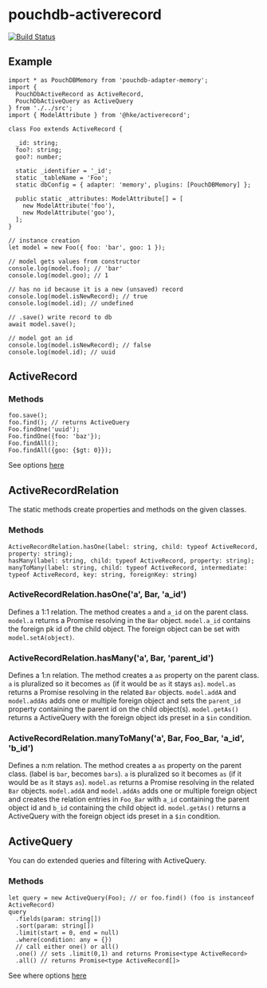 # pouchdb-activerecord

[![Build Status](https://travis-ci.org/hkeio/pouchdb-activerecord.svg?branch=master)](https://travis-ci.org/hkeio/pouchdb-activerecord)

## Example

```
import * as PouchDBMemory from 'pouchdb-adapter-memory';
import {
  PouchDbActiveRecord as ActiveRecord,
  PouchDbActiveQuery as ActiveQuery
} from './../src';
import { ModelAttribute } from '@hke/activerecord';

class Foo extends ActiveRecord {

  _id: string;
  foo?: string;
  goo?: number;

  static _identifier = '_id';
  static _tableName = 'Foo';
  static dbConfig = { adapter: 'memory', plugins: [PouchDBMemory] };

  public static _attributes: ModelAttribute[] = [
    new ModelAttribute('foo'),
    new ModelAttribute('goo'),
  ];
}

// instance creation
let model = new Foo({ foo: 'bar', goo: 1 });

// model gets values from constructor
console.log(model.foo); // 'bar'
console.log(model.goo); // 1

// has no id because it is a new (unsaved) record
console.log(model.isNewRecord); // true
console.log(model.id); // undefined

// .save() write record to db
await model.save();

// model got an id
console.log(model.isNewRecord); // false
console.log(model.id); // uuid
```

## ActiveRecord

### Methods

```
foo.save();
foo.find(); // returns ActiveQuery
Foo.findOne('uuid');
Foo.findOne({foo: 'baz'});
Foo.findAll();
Foo.findAll({goo: {$gt: 0}});
```

See options [here](https://pouchdb.com/guides/mango-queries.html)

## ActiveRecordRelation

The static methods create properties and methods on the given classes.

### Methods

```
ActiveRecordRelation.hasOne(label: string, child: typeof ActiveRecord, property: string);
hasMany(label: string, child: typeof ActiveRecord, property: string);
manyToMany(label: string, child: typeof ActiveRecord, intermediate: typeof ActiveRecord, key: string, foreignKey: string)
```

### ActiveRecordRelation.hasOne('a', Bar, 'a_id')

Defines a 1:1 relation. The method creates `a` and `a_id` on the parent class. `model.a` returns a Promise resolving in the `Bar` object. `model.a_id` contains the foreign pk id of the child object. The foreign object can be set with `model.setA(object)`.

### ActiveRecordRelation.hasMany('a', Bar, 'parent_id')

Defines a 1:n relation. The method creates a `as` property on the parent class. `a` is pluralized so it becomes `as` (if it would be `as` it stays `as`). `model.as` returns a Promise resolving in the related `Bar` objects. `model.addA` and `model.addAs` adds one or multiple foreign object and sets the `parent_id` property containing the parent id on the child object(s). `model.getAs()` returns a ActiveQuery with the foreign object ids preset in a `$in` condition.

### ActiveRecordRelation.manyToMany('a', Bar, Foo_Bar, 'a_id', 'b_id')

Defines a n:m relation. The method creates a `as` property on the parent class. (label is `bar`, becomes `bars`). `a` is pluralized so it becomes `as` (if it would be `as` it stays `as`). `model.as` returns a Promise resolving in the related `Bar` objects. `model.addA` and `model.addAs` adds one or multiple foreign object and creates the relation entries in `Foo_Bar` with `a_id` containing the parent object id and `b_id` containing the child object id. `model.getAs()` returns a ActiveQuery with the foreign object ids preset in a `$in` condition.

## ActiveQuery

You can do extended queries and filtering with ActiveQuery.

### Methods

```
let query = new ActiveQuery(Foo); // or foo.find() (foo is instanceof ActiveRecord)
query
  .fields(param: string[])
  .sort(param: string[])
  .limit(start = 0, end = null)
  .where(condition: any = {})
  // call either one() or all()
  .one() // sets .limit(0,1) and returns Promise<type ActiveRecord>
  .all() // returns Promise<type ActiveRecord[]>
```

See where options [here](https://pouchdb.com/guides/mango-queries.html)
